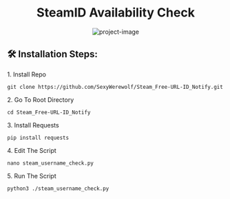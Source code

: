 <h1 align="center" id="title">SteamID Availability Check</h1>

<p align="center"><img src="https://socialify.git.ci/SexyWerewolf/Steam_Free-URL-ID_Notify/image?font=Jost&amp;issues=1&amp;language=1&amp;name=1&amp;owner=1&amp;pattern=Solid&amp;stargazers=1&amp;theme=Dark" alt="project-image"></p>

<h2>🛠️ Installation Steps:</h2>

<p>1. Install Repo</p>

```
git clone https://github.com/SexyWerewolf/Steam_Free-URL-ID_Notify.git
```

<p>2. Go To Root Directory</p>

```
cd Steam_Free-URL-ID_Notify
```

<p>3. Install Requests</p>

```
pip install requests
```

<p>4. Edit The Script</p>

```
nano steam_username_check.py
```

<p>5. Run The Script</p>

```
python3 ./steam_username_check.py
```
